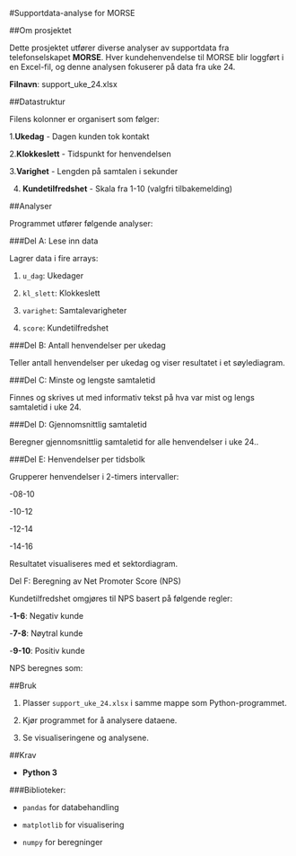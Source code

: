 #Supportdata-analyse for MORSE

##Om prosjektet

Dette prosjektet utfører diverse analyser av supportdata fra telefonselskapet **MORSE**. Hver kundehenvendelse til MORSE blir loggført i en Excel-fil, og denne analysen fokuserer på data fra uke 24.

**Filnavn**: support_uke_24.xlsx

##Datastruktur

Filens kolonner er organisert som følger:

1.**Ukedag** - Dagen kunden tok kontakt

2.**Klokkeslett** - Tidspunkt for henvendelsen

3.**Varighet** - Lengden på samtalen i sekunder

4. **Kundetilfredshet** - Skala fra 1-10 (valgfri tilbakemelding)

##Analyser

Programmet utfører følgende analyser:

###Del A: Lese inn data

Lagrer data i fire arrays:

1. `u_dag`: Ukedager

2. `kl_slett`: Klokkeslett

3. `varighet`: Samtalevarigheter

4. `score`: Kundetilfredshet

###Del B: Antall henvendelser per ukedag

Teller antall henvendelser per ukedag og viser resultatet i et søylediagram.

###Del C: Minste og lengste samtaletid

Finnes og skrives ut med informativ tekst på hva var mist og lengs samtaletid i uke 24.

###Del D: Gjennomsnittlig samtaletid

Beregner gjennomsnittlig samtaletid for alle henvendelser i uke 24..

###Del E: Henvendelser per tidsbolk

Grupperer henvendelser i 2-timers intervaller:

-08-10

-10-12

-12-14

-14-16

Resultatet visualiseres med et sektordiagram.

Del F: Beregning av Net Promoter Score (NPS)

Kundetilfredshet omgjøres til NPS basert på følgende regler:

-**1-6**: Negativ kunde

-**7-8**: Nøytral kunde

-**9-10**: Positiv kunde

NPS beregnes som:


##Bruk

1. Plasser `support_uke_24.xlsx` i samme mappe som Python-programmet.

2. Kjør programmet for å analysere dataene.

3. Se visualiseringene og analysene.

##Krav

- **Python 3**

###Biblioteker:

- `pandas` for databehandling

- `matplotlib` for visualisering

- `numpy` for beregninger
